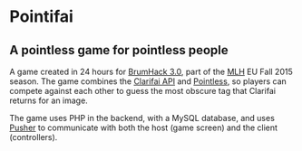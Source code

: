 # Pointifai
## A pointless game for pointless people

A game created in 24 hours for [BrumHack 3.0](https://www.brumhack.co.uk/), part of the [MLH](https://mlh.io/) EU Fall 2015 season. The game combines the [Clarifai API](http://clarifai.com/) and [Pointless](https://en.wikipedia.org/wiki/Pointless_(game_show)), so players can compete against each other to guess the most obscure tag that Clarifai returns for an image.

The game uses PHP in the backend, with a MySQL database, and uses [Pusher](https://pusher.com/) to communicate with both the host (game screen) and the client (controllers).
